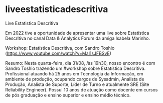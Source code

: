 # liveestatisticadescritiva

Live Estatistica Descritiva

Em 2022 tive a oportunidade de apresentar uma live sobre Estatística Descritiva no canal Data & Analytics Forum da amiga Isabela Marinho.

Workshop: Estatística Descritiva, com Sandro Toshio (https://www.youtube.com/watch?v=Mal1sJFBSvE)

Resumo: Nesta quarta-feira, dia 31/08, /às 19h30, nosso encontro é com Sandro Toshio trazendo um #workshop sobre Estatística Descritiva. Profissional atuando há 25 anos em Tecnologia da Informação, em ambiente de produção, ocupando cargos de Sysadmin, Analista de Produção, Analista de Suporte, Líder de Turno e atualmente SRE (Site Reliability Engineer). Possui 10 anos de atuação como docente em cursos de pós graduação e ensino superior e ensino médio técnico.

